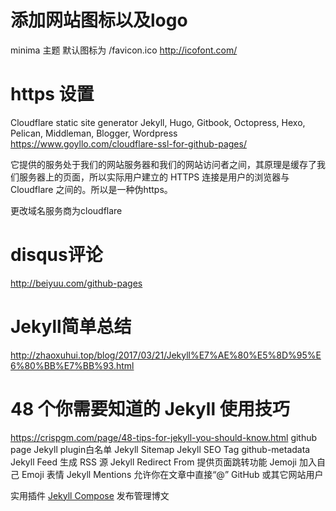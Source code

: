 # 添加网站图标以及logo
minima 主题 默认图标为 /favicon.ico
http://icofont.com/

# https 设置
Cloudflare 
static site generator Jekyll, Hugo, Gitbook, Octopress, Hexo, Pelican, Middleman, Blogger, Wordpress
https://www.goyllo.com/cloudflare-ssl-for-github-pages/

它提供的服务处于我们的网站服务器和我们的网站访问者之间，其原理是缓存了我们服务器上的页面，所以实际用户建立的 HTTPS 连接是用户的浏览器与 Cloudflare 之间的。所以是一种伪https。

更改域名服务商为cloudflare

# disqus评论
http://beiyuu.com/github-pages

# Jekyll简单总结
http://zhaoxuhui.top/blog/2017/03/21/Jekyll%E7%AE%80%E5%8D%95%E6%80%BB%E7%BB%93.html

# 48 个你需要知道的 Jekyll 使用技巧 
https://crispgm.com/page/48-tips-for-jekyll-you-should-know.html
github page Jekyll plugin白名单
Jekyll Sitemap
Jekyll SEO Tag
github-metadata 
Jekyll Feed 生成 RSS 源
Jekyll Redirect From 提供页面跳转功能
Jemoji 加入自己 Emoji 表情
Jekyll Mentions  允许你在文章中直接“@” GitHub 或其它网站用户

实用插件
[Jekyll Compose](https://github.com/jekyll/jekyll-compose) 发布管理博文
